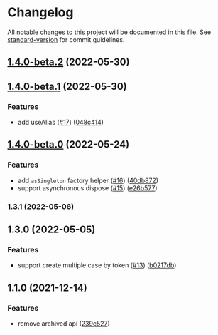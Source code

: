 # Changelog

All notable changes to this project will be documented in this file. See [standard-version](https://github.com/conventional-changelog/standard-version) for commit guidelines.

## [1.4.0-beta.2](https://github.com/opensumi/di/compare/v1.4.0-beta.1...v1.4.0-beta.2) (2022-05-30)

## [1.4.0-beta.1](https://github.com/opensumi/di/compare/v1.4.0-beta.0...v1.4.0-beta.1) (2022-05-30)


### Features

* add useAlias ([#17](https://github.com/opensumi/di/issues/17)) ([048c414](https://github.com/opensumi/di/commit/048c4143477e3a4cff92eb971991841dbaec7114))

## [1.4.0-beta.0](https://github.com/opensumi/di/compare/v1.3.1...v1.4.0-beta.0) (2022-05-24)


### Features

* add `asSingleton` factory helper ([#16](https://github.com/opensumi/di/issues/16)) ([40db872](https://github.com/opensumi/di/commit/40db87256f4ddab3f3f62ba35c5d383b6a63b56b))
* support asynchronous dispose ([#15](https://github.com/opensumi/di/issues/15)) ([e26b577](https://github.com/opensumi/di/commit/e26b577f75ccf32ba5a98db9e082da51409b45f5))

### [1.3.1](https://github.com/opensumi/di/compare/v1.3.0...v1.3.1) (2022-05-06)

## 1.3.0 (2022-05-05)

### Features

* support create multiple case by token ([#13](https://github.com/opensumi/di/issues/13)) ([b0217db](https://github.com/opensumi/di/commit/b0217db25ada21299a995755194e9206c00eb59c))

## 1.1.0 (2021-12-14)

### Features

* remove archived api ([239c527](https://github.com/opensumi/di/commit/239c527))
